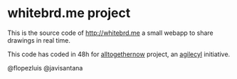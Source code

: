 
whitebrd.me project
===================

This is the source code of http://whitebrd.me a small webapp to share drawings in real time.

This code has coded in 48h for [alltogethernow](http://alltogether.es/) project, an [agilecyl](http://agilecyl.org) initiative.

@flopezluis 
@javisantana



